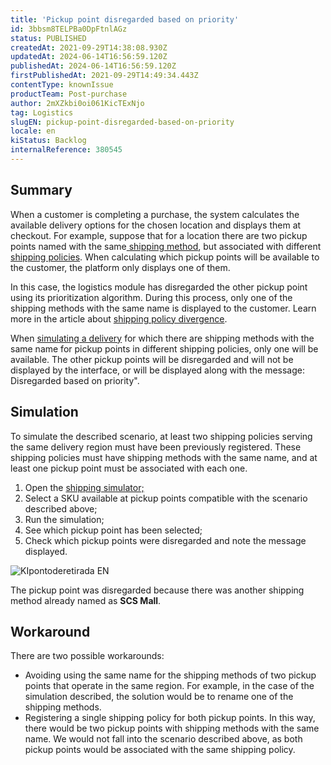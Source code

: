 ```yaml
---
title: 'Pickup point disregarded based on priority'
id: 3bbsm8TELPBa0DpFtnlAGz
status: PUBLISHED
createdAt: 2021-09-29T14:38:08.930Z
updatedAt: 2024-06-14T16:56:59.120Z
publishedAt: 2024-06-14T16:56:59.120Z
firstPublishedAt: 2021-09-29T14:49:34.443Z
contentType: knownIssue
productTeam: Post-purchase
author: 2mXZkbi0oi061KicTExNjo
tag: Logistics
slugEN: pickup-point-disregarded-based-on-priority
locale: en
kiStatus: Backlog
internalReference: 380545
---
```


## Summary

When a customer is completing a purchase, the system calculates the available delivery options for the chosen location and displays them at checkout. For example, suppose that for a location there are two pickup points named with the same[ shipping method](https://help.vtex.com/en/tutorial/como-funciona-o-tipo-de-entrega--tutorials_126), but associated with different [shipping policies](https://help.vtex.com/en/tutorial/politica-de-envio--tutorials_140). When calculating which pickup points will be available to the customer, the platform only displays one of them.

In this case, the logistics module has disregarded the other pickup point using its prioritization algorithm. During this process, only one of the shipping methods with the same name is displayed to the customer. Learn more in the article about [shipping policy divergence](https://help.vtex.com/en/faq/por-que-minha-transportadora-nao-aparece-no-checkout--frequentlyAskedQuestions_165#carrier-type-conflict).

When [simulating a delivery](https://help.vtex.com/en/tutorial/simulador-de-envio--tutorials_144) for which there are shipping methods with the same name for pickup points in different shipping policies, only one will be available. The other pickup points will be disregarded and will not be displayed by the interface, or will be displayed along with the message: Disregarded based on priority".


## Simulation


To simulate the described scenario, at least two shipping policies serving the same delivery region must have been previously registered. These shipping policies must have shipping methods with the same name, and at least one pickup point must be associated with each one.

1. Open the [shipping simulator;](https://help.vtex.com/en/tutorial/simulador-de-envio--tutorials_144)
2. Select a SKU available at pickup points compatible with the scenario described above;
3. Run the simulation;
4. See which pickup point has been selected;
5. Check which pickup points were disregarded and note the message displayed.

![KIpontoderetirada EN](//images.ctfassets.net/alneenqid6w5/6TLSPTSA7E5EG2sevnDYXf/097a4d4b13f79150adf8f2eda2e7a888/KIpontoderetirada_EN.png)

The pickup point was disregarded because there was another shipping method already named as **SCS Mall**.


## Workaround


There are two possible workarounds:

- Avoiding using the same name for the shipping methods of two pickup points that operate in the same region. For example, in the case of the simulation described, the solution would be to rename one of the shipping methods.
- Registering a single shipping policy for both pickup points. In this way, there would be two pickup points with shipping methods with the same name. We would not fall into the scenario described above, as both pickup points would be associated with the same shipping policy.


